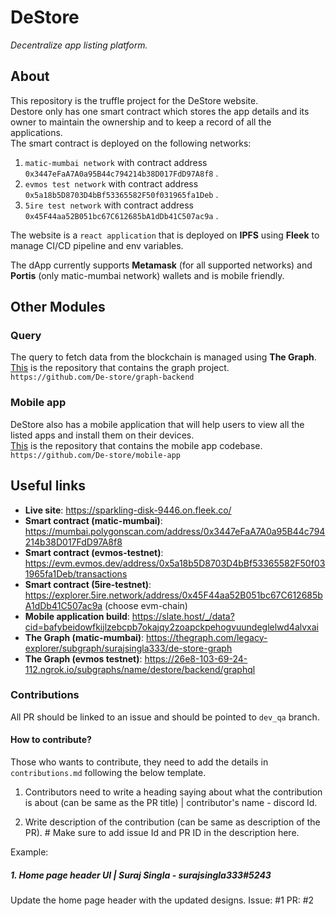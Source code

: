 # DeStore

*Decentralize app listing platform.*

## About

This repository is the truffle project for the DeStore website.<br>Destore only has one smart contract which stores the app details and its owner to maintain the ownership and to keep a record of all the applications.<br>The smart contract is deployed on the following networks:

1. `matic-mumbai network` with contract address `0x3447eFaA7A0a95B44c794214b38D017FdD97A8f8` .
2. `evmos test network` with contract address `0x5a18b5D8703D4bBf53365582F50f031965fa1Deb` .
3. `5ire test network` with contract address `0x45F44aa52B051bc67C612685bA1dDb41C507ac9a` .

The website is a `react application` that is deployed on **IPFS** using **Fleek** to manage CI/CD pipeline and env variables.

The dApp currently supports **Metamask** (for all supported networks) and **Portis** (only matic-mumbai network) wallets and is mobile friendly.

## Other Modules

### Query

The query to fetch data from the blockchain is managed using **The Graph**.<br>[This](https://github.com/De-store/graph-backend) is the repository that contains the graph project.<br>`https://github.com/De-store/graph-backend`

### Mobile app

DeStore also has a mobile application that will help users to view all the listed apps and install them on their devices.<br>[This](https://github.com/De-store/mobile-app) is the repository that contains the mobile app codebase.<br>`https://github.com/De-store/mobile-app`

## Useful links

- **Live site**: https://sparkling-disk-9446.on.fleek.co/
- **Smart contract (matic-mumbai)**: https://mumbai.polygonscan.com/address/0x3447eFaA7A0a95B44c794214b38D017FdD97A8f8
- **Smart contract (evmos-testnet)**: https://evm.evmos.dev/address/0x5a18b5D8703D4bBf53365582F50f031965fa1Deb/transactions
- **Smart contract (5ire-testnet)**: https://explorer.5ire.network/address/0x45F44aa52B051bc67C612685bA1dDb41C507ac9a (choose evm-chain)
- **Mobile application build**: https://slate.host/_/data?cid=bafybeidowfkijlzebcpb7okajqy2zoapckpehogvuundeglelwd4alvxai
- **The Graph (matic-mumbai)**: https://thegraph.com/legacy-explorer/subgraph/surajsingla333/de-store-graph
- **The Graph (evmos testnet)**: https://26e8-103-69-24-112.ngrok.io/subgraphs/name/destore/backend/graphql


### Contributions

All PR should be linked to an issue and should be pointed to `dev_qa` branch.

#### How to contribute?

Those who wants to contribute, they need to add the details in `contributions.md` following the below template.

1. Contributors need to write a heading saying about what the contribution is about (can be same as the PR title) | contributor's name - discord Id.

2. Write description of the contribution (can be same as description of the PR). # Make sure to add issue Id and PR ID in the description here.


Example:
 
##### 1. Home page header UI | Suraj Singla - surajsingla333#5243
Update the home page header with the updated designs.
Issue: #1
PR: #2


